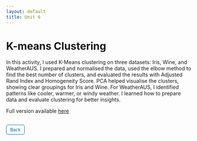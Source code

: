 ```yaml
---
layout: default
title: Unit 6
---
```


# K-means Clustering

In this activity, I used K-Means clustering on three datasets: Iris, Wine, and WeatherAUS. I prepared and normalised the data, used the elbow method to find the best number of clusters, and evaluated the results with Adjusted Rand Index and Homogeneity Score. PCA helped visualise the clusters, showing clear groupings for Iris and Wine. For WeatherAUS, I identified patterns like cooler, warmer, or windy weather. I learned how to prepare data and evaluate clustering for better insights.

Full version available <a href="https://github.com/dzervenes/dzervenes.github.io/blob/master/Unit_6_Seminar_Preparation.ipynb" target="_blank" rel="noopener noreferrer">here</a>



<style>
  .back-button {
    display: inline-block;
    background-color: white;
    color: #006699;
    text-decoration: none;
    padding: 5px 10px; /* Reduced padding for a smaller button */
    font-size: 12px; /* Smaller font size */
    border: 1px solid #006699; /* Thinner border */
    border-radius: 5px;
    cursor: pointer;
    transition: background-color 0.3s, color 0.3s;
    margin: 15px 0; /* Adds space above and below the button */
  }
  .back-button:hover {
    background-color: #006699;
    color: white;
 }
</style>

<div class="button-container">
  <a href="https://dzervenes.github.io/" class="back-button">Back</a>
</div>
